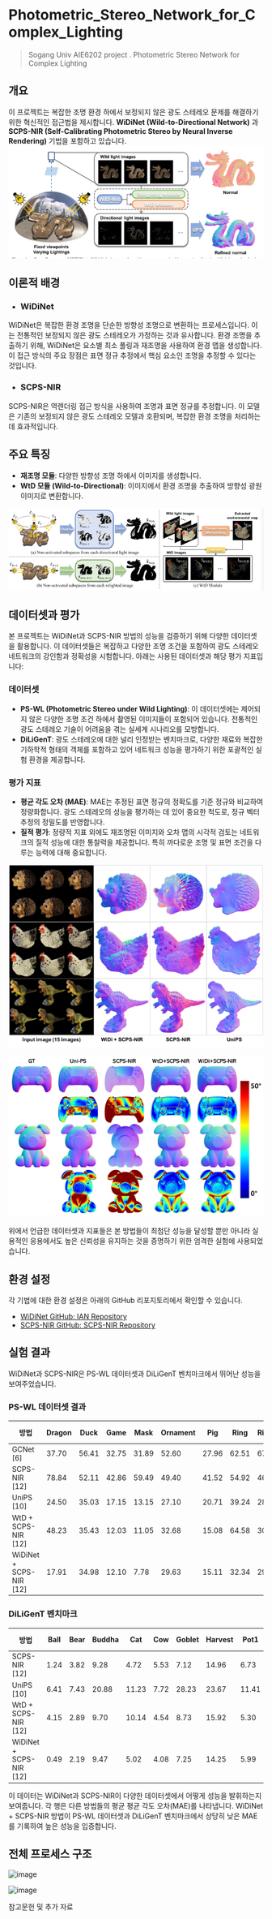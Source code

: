 # Photometric_Stereo_Network_for_Complex_Lighting
> Sogang Univ AIE6202 project . Photometric Stereo Network for Complex Lighting

## 개요
이 프로젝트는 복잡한 조명 환경 하에서 보정되지 않은 광도 스테레오 문제를 해결하기 위한 혁신적인 접근법을 제시합니다. 
**WiDiNet (Wild-to-Directional Network)** 과 **SCPS-NIR (Self-Calibrating Photometric Stereo by Neural Inverse Rendering)** 기법을 포함하고 있습니다.
![Overall Process of WiDiNet](assets/Figure1.PNG)

## 이론적 배경
- ### WiDiNet
WiDiNet은 복잡한 환경 조명을 단순한 방향성 조명으로 변환하는 프로세스입니다. 이는 전통적인 보정되지 않은 광도 스테레오가 가정하는 것과 유사합니다. 환경 조명을 추출하기 위해, WiDiNet은 요소별 최소 풀링과 재조명을 사용하여 환경 맵을 생성합니다. 이 접근 방식의 주요 장점은 표면 정규 추정에서 핵심 요소인 조명을 추정할 수 있다는 것입니다.

- ### SCPS-NIR
SCPS-NIR은 역렌더링 접근 방식을 사용하여 조명과 표면 정규를 추정합니다. 이 모델은 기존의 보정되지 않은 광도 스테레오 모델과 호환되며, 복잡한 환경 조명을 처리하는데 효과적입니다.

## 주요 특징
- **재조명 모듈**: 다양한 방향성 조명 하에서 이미지를 생성합니다.
- **WtD 모듈 (Wild-to-Directional)**: 이미지에서 환경 조명을 추출하여 방향성 광원 이미지로 변환합니다.

![Detailed Process of Each Module of WiDiNet](assets/Figure2.PNG)

## 데이터셋과 평가
본 프로젝트는 WiDiNet과 SCPS-NIR 방법의 성능을 검증하기 위해 다양한 데이터셋을 활용합니다. 
이 데이터셋들은 복잡하고 다양한 조명 조건을 포함하여 광도 스테레오 네트워크의 강인함과 정확성을 시험합니다. 
아래는 사용된 데이터셋과 해당 평가 지표입니다:

### 데이터셋

- **PS-WL (Photometric Stereo under Wild Lighting)**: 이 데이터셋에는 제어되지 않은 다양한 조명 조건 하에서 촬영된 이미지들이 포함되어 있습니다. 전통적인 광도 스테레오 기술이 어려움을 겪는 실세계 시나리오를 모방합니다.
- **DiLiGenT**: 광도 스테레오에 대한 널리 인정받는 벤치마크로, 다양한 재료와 복잡한 기하학적 형태의 객체를 포함하고 있어 네트워크 성능을 평가하기 위한 포괄적인 실험 환경을 제공합니다.

### 평가 지표

- **평균 각도 오차 (MAE)**: MAE는 추정된 표면 정규의 정확도를 기준 정규와 비교하여 정량화합니다. 광도 스테레오의 성능을 평가하는 데 있어 중요한 척도로, 정규 벡터 추정의 정밀도를 반영합니다.
- **질적 평가**: 정량적 지표 외에도 재조명된 이미지와 오차 맵의 시각적 검토는 네트워크의 질적 성능에 대한 통찰력을 제공합니다. 특히 까다로운 조명 및 표면 조건을 다루는 능력에 대해 중요합니다.

![실제 데이터셋에 대한 질적 결과](assets/Figure4.PNG)

![PS-WL 데이터셋에 대한 질적 결과](assets/Figure5.PNG)

위에서 언급한 데이터셋과 지표들은 본 방법들이 최첨단 성능을 달성할 뿐만 아니라 
실용적인 응용에서도 높은 신뢰성을 유지하는 것을 증명하기 위한 엄격한 실험에 사용되었습니다.

## 환경 설정
각 기법에 대한 환경 설정은 아래의 GitHub 리포지토리에서 확인할 수 있습니다.
- [WiDiNet GitHub: IAN Repository](https://github.com/NK-CS-ZZL/IAN)
- [SCPS-NIR GitHub: SCPS-NIR Repository](https://github.com/junxuan-li/SCPS-NIR)

## 실험 결과
WiDiNet과 SCPS-NIR은 PS-WL 데이터셋과 DiLiGenT 벤치마크에서 뛰어난 성능을 보여주었습니다.

### PS-WL 데이터셋 결과

| 방법 | Dragon | Duck | Game | Mask | Ornament | Pig | Ring | Ring2 | 평균 MAE |
|------|--------|------|------|------|----------|-----|------|-------|----------|
| GCNet [6] | 37.70 | 56.41 | 32.75 | 31.89 | 52.60 | 27.96 | 62.51 | 67.83 | 46.21 |
| SCPS-NIR [12] | 78.84 | 52.11 | 42.86 | 59.49 | 49.40 | 41.52 | 54.92 | 46.31 | 53.18 |
| UniPS [10] | 24.50 | 35.03 | 17.15 | 13.15 | 27.10 | 20.71 | 39.24 | 28.28 | 25.65 |
| WtD + SCPS-NIR [12] | 48.23 | 35.43 | 12.03 | 11.05 | 32.68 | 15.08 | 64.58 | 30.73 | 31.23 |
| WiDiNet + SCPS-NIR [12] | 17.91 | 34.98 | 12.10 | 7.78 | 29.63 | 15.11 | 32.34 | 29.24 | 22.39 |

### DiLiGenT 벤치마크

| 방법 | Ball | Bear | Buddha | Cat | Cow | Goblet | Harvest | Pot1 | Pot2 | Reading | 평균 MAE |
|------|------|------|--------|-----|-----|--------|---------|------|------|---------|----------|
| SCPS-NIR [12] | 1.24 | 3.82 | 9.28 | 4.72 | 5.53 | 7.12 | 14.96 | 6.73 | 6.50 | 10.54 | 7.05 |
| UniPS [10] | 6.41 | 7.43 | 20.88 | 11.23 | 7.72 | 28.23 | 23.67 | 11.41 | 9.80 | 20.08 | 14.69 |
| WtD + SCPS-NIR [12] | 4.15 | 2.89 | 9.70 | 10.14 | 4.54 | 8.73 | 15.92 | 5.30 | 4.55 | 10.88 | 7.68 |
| WiDiNet + SCPS-NIR [12] | 0.49 | 2.19 | 9.47 | 5.02 | 4.08 | 7.25 | 14.25 | 5.99 | 3.78 | 10.09 | 6.26 |

이 데이터는 WiDiNet과 SCPS-NIR이 다양한 데이터셋에서 어떻게 성능을 발휘하는지 보여줍니다. 
각 행은 다른 방법들의 평균 평균 각도 오차(MAE)를 나타냅니다. 
WiDiNet + SCPS-NIR 방법이 PS-WL 데이터셋과 DiLiGenT 벤치마크에서 상당히 낮은 MAE를 기록하여 높은 성능을 입증합니다.

## 전체 프로세스 구조
![image](https://github.com/AIE620-V-V/Photometric_Stereo_Network_for_Complex_Lighting/assets/46189116/e94f1221-020e-4226-89a4-55c66c87318b)

![image](https://github.com/AIE620-V-V/Photometric_Stereo_Network_for_Complex_Lighting/assets/46189116/495d55ba-d9b0-4048-8a05-0abfe603bd48)


참고문헌 및 추가 자료
